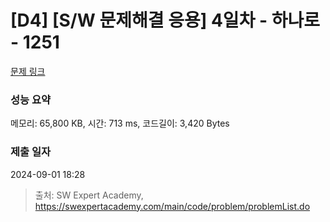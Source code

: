 # [D4] [S/W 문제해결 응용] 4일차 - 하나로 - 1251 

[문제 링크](https://swexpertacademy.com/main/code/problem/problemDetail.do?contestProbId=AV15StKqAQkCFAYD) 

### 성능 요약

메모리: 65,800 KB, 시간: 713 ms, 코드길이: 3,420 Bytes

### 제출 일자

2024-09-01 18:28



> 출처: SW Expert Academy, https://swexpertacademy.com/main/code/problem/problemList.do